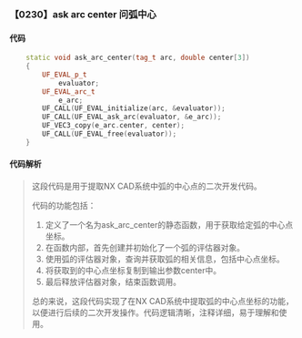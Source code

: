 ### 【0230】ask arc center 问弧中心

#### 代码

```cpp
    static void ask_arc_center(tag_t arc, double center[3])  
    {  
        UF_EVAL_p_t  
            evaluator;  
        UF_EVAL_arc_t  
            e_arc;  
        UF_CALL(UF_EVAL_initialize(arc, &evaluator));  
        UF_CALL(UF_EVAL_ask_arc(evaluator, &e_arc));  
        UF_VEC3_copy(e_arc.center, center);  
        UF_CALL(UF_EVAL_free(evaluator));  
    }

```

#### 代码解析

> 这段代码是用于提取NX CAD系统中弧的中心点的二次开发代码。
>
> 代码的功能包括：
>
> 1. 定义了一个名为ask_arc_center的静态函数，用于获取给定弧的中心点坐标。
> 2. 在函数内部，首先创建并初始化了一个弧的评估器对象。
> 3. 使用弧的评估器对象，查询并获取弧的相关信息，包括中心点坐标。
> 4. 将获取到的中心点坐标复制到输出参数center中。
> 5. 最后释放评估器对象，结束函数调用。
>
> 总的来说，这段代码实现了在NX CAD系统中提取弧的中心点坐标的功能，以便进行后续的二次开发操作。代码逻辑清晰，注释详细，易于理解和使用。
>
